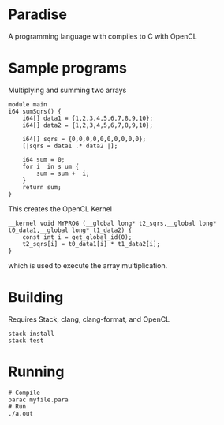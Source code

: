 # Paradise

A programming language with compiles to C with OpenCL

# Sample programs

Multiplying and summing two arrays
```
module main
i64 sumSqrs() {
    i64[] data1 = {1,2,3,4,5,6,7,8,9,10};
    i64[] data2 = {1,2,3,4,5,6,7,8,9,10};

    i64[] sqrs = {0,0,0,0,0,0,0,0,0,0};
    [|sqrs = data1 .* data2 |];

    i64 sum = 0;
    for i  in s um {
        sum = sum +  i;
    }
    return sum;
}
```
This creates the OpenCL Kernel
```
__kernel void MYPROG (__global long* t2_sqrs,__global long* t0_data1,__global long* t1_data2) { 
    const int i = get_global_id(0);
    t2_sqrs[i] = t0_data1[i] * t1_data2[i];
}
```
which is used to execute the array multiplication.
# Building

Requires Stack, clang, clang-format, and OpenCL

```
stack install
stack test
```

# Running
```
# Compile
parac myfile.para
# Run
./a.out
```
